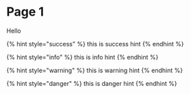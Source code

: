 # Page 1

Hello

{% hint style="success" %} this is success hint {% endhint %}

{% hint style="info" %} this is info hint {% endhint %}

{% hint style="warning" %} this is warning hint {% endhint %}

{% hint style="danger" %} this is danger hint {% endhint %}

